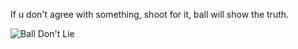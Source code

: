 If u don't agree with something, shoot for it, ball will show the truth. 

![Ball Don't Lie](http://dearsportsfan.com/wp-content/uploads/2014/05/ball-dont-lie-1-1024x640.png)
